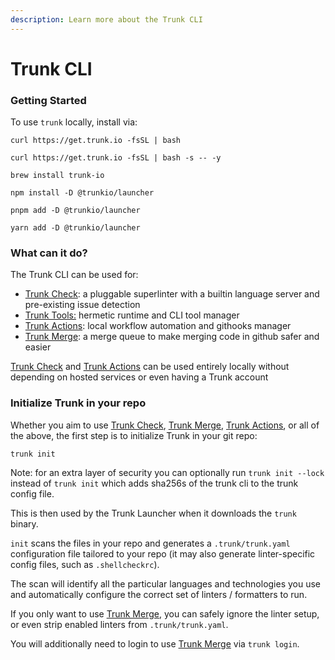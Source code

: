```yaml
---
description: Learn more about the Trunk CLI
---
```


# Trunk CLI

### Getting Started

To use `trunk` locally, install via:

```shell
curl https://get.trunk.io -fsSL | bash
```

```shell
curl https://get.trunk.io -fsSL | bash -s -- -y
```

```shell
brew install trunk-io
```

```shell
npm install -D @trunkio/launcher
```

```shell
pnpm add -D @trunkio/launcher
```

```shell
yarn add -D @trunkio/launcher
```

### What can it do?

The Trunk CLI can be used for:

- [Trunk Check](../../check.md): a pluggable superlinter with a builtin language server and pre-existing issue detection
- [Trunk Tools:](../tools/tools.md) hermetic runtime and CLI tool manager
- [Trunk Actions](../actions/actions.md): local workflow automation and githooks manager
- [Trunk Merge](../../../merge/merge.md): a merge queue to make merging code in github safer and easier

[Trunk Check](../../check.md) and [Trunk Actions](../actions/actions.md) can be used entirely locally without depending on hosted services or even having a Trunk account

### Initialize Trunk in your repo

Whether you aim to use [Trunk Check](../../check.md), [Trunk Merge](../../../merge/merge.md), [Trunk Actions](../actions/actions.md), or all of the above, the first step is to initialize Trunk in your git repo:

```shell
trunk init
```

Note: for an extra layer of security you can optionally run `trunk init --lock` instead of `trunk init` which adds sha256s of the trunk cli to the trunk config file.

This is then used by the Trunk Launcher when it downloads the `trunk` binary.

`init` scans the files in your repo and generates a `.trunk/trunk.yaml` configuration file tailored to your repo (it may also generate linter-specific config files, such as `.shellcheckrc`).

The scan will identify all the particular languages and technologies you use and automatically configure the correct set of linters / formatters to run.

If you only want to use [Trunk Merge](../../../merge/merge.md), you can safely ignore the linter setup, or even strip enabled linters from `.trunk/trunk.yaml`.

You will additionally need to login to use [Trunk Merge](../../../merge/merge.md) via `trunk login`.
